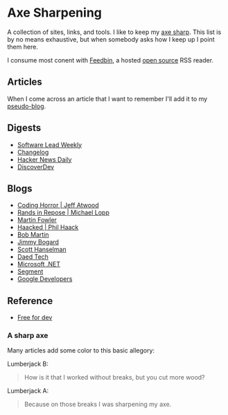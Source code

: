 # Axe Sharpening

A collection of sites, links, and tools. I like to keep my [axe sharp](#a-sharp-axe). This list is by no means exhaustive, but when somebody asks how I keep up I point them here.

I consume most conent with [Feedbin][1], a hosted [open source][2] RSS reader.

## Articles

When I come across an article that I want to remember I'll add it to my [pseudo-blog](https://wrobbins.github.io/axe-sharpening/).

## Digests

- [Software Lead Weekly](https://softwareleadweekly.com/)
- [Changelog](https://changelog.com/)
- [Hacker News Daily](https://www.daemonology.net/hn-daily/)
- [DiscoverDev](https://www.discoverdev.io/)

## Blogs

- [Coding Horror | Jeff Atwood](https://blog.codinghorror.com/)
- [Rands in Repose | Michael Lopp](https://randsinrepose.com)
- [Martin Fowler](https://martinfowler.com/ )
- [Haacked | Phil Haack](https://haacked.com/)
- [Bob Martin](http://blog.cleancoder.com/)
- [Jimmy Bogard](https://jimmybogard.com/)
- [Scott Hanselman](https://www.hanselman.com/blog/)
- [Daed Tech](https://daedtech.com/)
- [Microsoft .NET](https://blogs.msdn.microsoft.com/dotnet)
- [Segment](https://segment.com/blog/)
- [Google Developers](https://developers.googleblog.com/)

## Reference

- [Free for dev](https://github.com/ripienaar/free-for-dev)

### A sharp axe

Many articles add some color to this basic allegory:

Lumberjack B:
> How is it that I worked without breaks, but you cut more wood?

Lumberjack A:
> Because on those breaks I was sharpening my axe.

[1]: https://feedbin.com
[2]: https://github.com/feedbin
